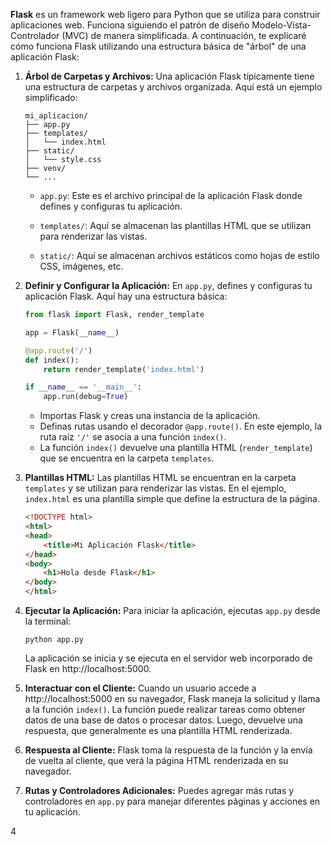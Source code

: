 **Flask** es un framework web ligero para Python que se utiliza para construir aplicaciones web. Funciona siguiendo el patrón de diseño Modelo-Vista-Controlador (MVC) de manera simplificada. A continuación, te explicaré cómo funciona Flask utilizando una estructura básica de "árbol" de una aplicación Flask:

1. **Árbol de Carpetas y Archivos:**
   Una aplicación Flask típicamente tiene una estructura de carpetas y archivos organizada. Aquí está un ejemplo simplificado:

   ```
   mi_aplicacion/
   ├── app.py
   ├── templates/
   │   └── index.html
   ├── static/
   │   └── style.css
   ├── venv/
   └── ...
   ```

   - `app.py`: Este es el archivo principal de la aplicación Flask donde defines y configuras tu aplicación.

   - `templates/`: Aquí se almacenan las plantillas HTML que se utilizan para renderizar las vistas.

   - `static/`: Aquí se almacenan archivos estáticos como hojas de estilo CSS, imágenes, etc.

2. **Definir y Configurar la Aplicación:**
   En `app.py`, defines y configuras tu aplicación Flask. Aquí hay una estructura básica:

   ```python
   from flask import Flask, render_template

   app = Flask(__name__)

   @app.route('/')
   def index():
       return render_template('index.html')

   if __name__ == '__main__':
       app.run(debug=True)
   ```

   - Importas Flask y creas una instancia de la aplicación.
   - Definas rutas usando el decorador `@app.route()`. En este ejemplo, la ruta raíz `'/'` se asocia a una función `index()`.
   - La función `index()` devuelve una plantilla HTML (`render_template`) que se encuentra en la carpeta `templates`.

3. **Plantillas HTML:**
   Las plantillas HTML se encuentran en la carpeta `templates` y se utilizan para renderizar las vistas. En el ejemplo, `index.html` es una plantilla simple que define la estructura de la página.

   ```html
   <!DOCTYPE html>
   <html>
   <head>
       <title>Mi Aplicación Flask</title>
   </head>
   <body>
       <h1>Hola desde Flask</h1>
   </body>
   </html>
   ```

4. **Ejecutar la Aplicación:**
   Para iniciar la aplicación, ejecutas `app.py` desde la terminal:

   ```
   python app.py
   ```

   La aplicación se inicia y se ejecuta en el servidor web incorporado de Flask en http://localhost:5000.

5. **Interactuar con el Cliente:**
   Cuando un usuario accede a http://localhost:5000 en su navegador, Flask maneja la solicitud y llama a la función `index()`. La función puede realizar tareas como obtener datos de una base de datos o procesar datos. Luego, devuelve una respuesta, que generalmente es una plantilla HTML renderizada.

6. **Respuesta al Cliente:**
   Flask toma la respuesta de la función y la envía de vuelta al cliente, que verá la página HTML renderizada en su navegador.

7. **Rutas y Controladores Adicionales:**
   Puedes agregar más rutas y controladores en `app.py` para manejar diferentes páginas y acciones en tu aplicación.

4